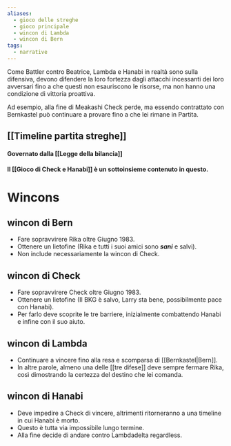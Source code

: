 ```yaml
---
aliases:
  - gioco delle streghe
  - gioco principale
  - wincon di Lambda
  - wincon di Bern
tags:
  - narrative
---
```

Come Battler contro Beatrice, Lambda e Hanabi in realtà sono sulla difensiva, devono difendere la loro fortezza dagli attacchi incessanti dei loro avversari fino a che questi non esauriscono le risorse, ma non hanno una condizione di vittoria proattiva.

Ad esempio, alla fine di Meakashi Check perde, ma essendo contrattato con Bernkastel può continuare a provare fino a che lei rimane in Partita.

## [[Timeline partita streghe]]

#### Governato dalla [[Legge della bilancia]]

#### Il [[Gioco di Check e Hanabi]] è un sottoinsieme contenuto in questo.


# Wincons
## wincon di Bern
- Fare sopravvirere Rika oltre Giugno 1983. 
- Ottenere un lietofine (Rika e tutti i suoi amici sono ___sani___ e salvi).
- Non include necessariamente la wincon di Check.
## wincon di Check
- Fare sopravvirere Check oltre Giugno 1983. 
- Ottenere un lietofine (Il BKG è salvo, Larry sta bene, possibilmente pace con Hanabi).
- Per farlo deve scoprite le tre barriere, inizialmente combattendo Hanabi e infine con il suo aiuto.

## wincon di Lambda
- Continuare a vincere fino alla resa e scomparsa di [[Bernkastel|Bern]].
- In altre parole, almeno una delle [[tre difese]] deve sempre fermare Rika, così dimostrando la certezza del destino che lei comanda.

## wincon di Hanabi
- Deve impedire a Check di vincere, altrimenti ritorneranno a una timeline in cui Hanabi è morto.
- Questo è tutta via impossibile lungo termine.
- Alla fine decide di andare contro Lambdadelta regardless.
